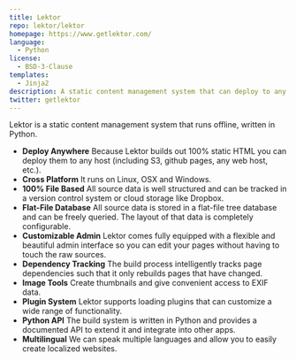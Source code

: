```yaml
---
title: Lektor
repo: lektor/lektor
homepage: https://www.getlektor.com/
language:
  - Python
license:
  - BSD-3-Clause
templates:
  - Jinja2
description: A static content management system that can deploy to any webserver.
twitter: getlektor
---
```


Lektor is a static content management system that runs offline, written in Python.

- **Deploy Anywhere** Because Lektor builds out 100% static HTML you can deploy
  them to any host (including S3, github pages, any web host, etc.).
- **Cross Platform** It runs on Linux, OSX and Windows.
- **100% File Based** All source data is well structured and can be tracked in
  a version control system or cloud storage like Dropbox.
- **Flat-File Database** All source data is stored in a flat-file tree database
  and can be freely queried. The layout of that data is completely configurable.
- **Customizable Admin** Lektor comes fully equipped with a flexible and
  beautiful admin interface so you can edit your pages without having to touch
  the raw sources.
- **Dependency Tracking** The build process intelligently tracks page
  dependencies such that it only rebuilds pages that have changed.
- **Image Tools** Create thumbnails and give convenient access to EXIF data.
- **Plugin System** Lektor supports loading plugins that can customize a wide
  range of functionality.
- **Python API** The build system is written in Python and provides a
  documented API to extend it and integrate into other apps.
- **Multilingual** We can speak multiple languages and allow you to easily
  create localized websites.
